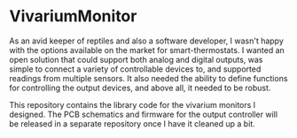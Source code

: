 # VivariumMonitor

As an avid keeper of reptiles and also a software developer, I wasn't happy with
the options available on the market for smart-thermostats. I wanted an open
solution that could support both analog and digital outputs, was simple to
connect a variety of controllable devices to, and supported readings from
multiple sensors. It also needed the ability to define functions for
controlling the output devices, and above all, it needed to be robust. 

This repository contains the library code for the vivarium monitors I designed.
The PCB schematics and firmware for the output controller will be released in a
separate repository once I have it cleaned up a bit.
